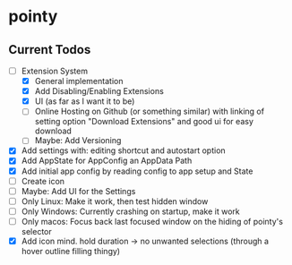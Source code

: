 # pointy

## Current Todos

- [ ] Extension System
  - [x] General implementation
  - [x] Add Disabling/Enabling Extensions
  - [x] UI (as far as I want it to be)
  - [ ] Online Hosting on Github (or something similar) with linking of setting option "Download Extensions" and good ui for easy download
  - [ ] Maybe: Add Versioning
- [x] Add settings with: editing shortcut and autostart option
- [x] Add AppState for AppConfig an AppData Path
- [x] Add initial app config by reading config to app setup and State
- [ ] Create icon
- [ ] Maybe: Add UI for the Settings
- [ ] Only Linux: Make it work, then test hidden window
- [ ] Only Windows: Currently crashing on startup, make it work
- [ ] Only macos: Focus back last focused window on the hiding of pointy's selector
- [x] Add icon mind. hold duration -> no unwanted selections (through a hover outline filling thingy)
